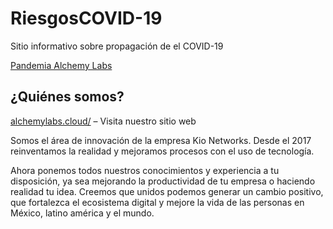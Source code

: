 # RiesgosCOVID-19

Sitio informativo sobre propagación de el COVID-19

[Pandemia Alchemy Labs](https://pandemia.alchemylabs.cloud/)

## ¿Quiénes somos? 

[alchemylabs.cloud/](https://alchemylabs.cloud/) – Visita nuestro sitio web

Somos el área de innovación de la empresa Kio Networks. Desde el 2017 reinventamos la realidad y mejoramos procesos con el uso de tecnología.

Ahora ponemos todos nuestros conocimientos y experiencia a tu disposición, ya sea mejorando la productividad de tu empresa o haciendo realidad tu idea. Creemos que unidos podemos generar un cambio positivo, que fortalezca el ecosistema digital y mejore la vida de las personas en México, latino américa y el mundo.
